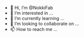 - 👋 Hi, I’m @NokkiFab
- 👀 I’m interested in ...
- 🌱 I’m currently learning ...
- 💞️ I’m looking to collaborate on ...
- 📫 How to reach me ...

<!---
NokkiFab/NokkiFab is a ✨ special ✨ repository because its `README.md` (this file) appears on your GitHub profile.
You can click the Preview link to take a look at your changes.
--->
